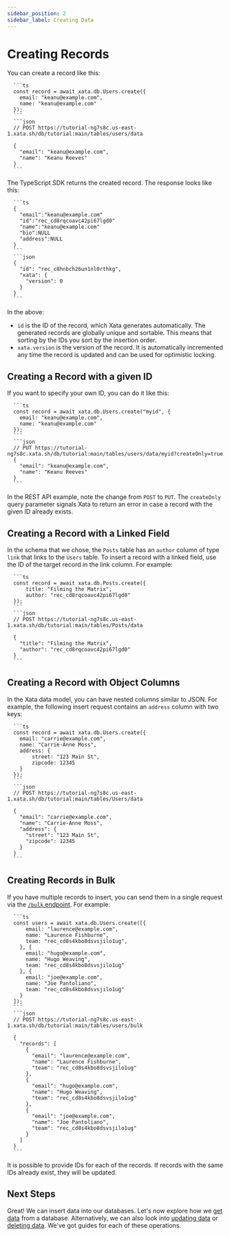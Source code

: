```yaml
---
sidebar_position: 2
sidebar_label: Creating Data
---
```


# Creating Records

You can create a record like this:

````ts|json
  ```ts
  const record = await xata.db.Users.create({
    email: "keanu@example.com",
    name: "keanu@example.com"
  });
  ```
  ```json
  // POST https://tutorial-ng7s8c.us-east-1.xata.sh/db/tutorial:main/tables/users/data

  {
    "email": "keanu@example.com",
    "name": "Keanu Reeves"
  }
  ```
````

The TypeScript SDK returns the created record. The response looks like this:

````ts|json
  ```ts
  {
    "email":"keanu@example.com"
    "id":"rec_cd8rqcoavc42pi67lgd0"
    "name":"keanu@example.com"
    "bio":NULL
    "address":NULL
  }
  ```
  ```json
  {
    "id": "rec_c8hnbch26un1nl0rthkg",
    "xata": {
      "version": 0
    }
  }
  ```
````

In the above:

- `id` is the ID of the record, which Xata generates automatically. The generated records are globally unique and sortable. This means that sorting by the IDs you sort by the insertion order.
- `xata.version` is the version of the record. It is automatically incremented any time the record is updated and can be used for optimistic locking.

## Creating a Record with a given ID

If you want to specify your own ID, you can do it like this:

````ts|json
  ```ts
  const record = await xata.db.Users.create("myid", {
    email: "keanu@example.com",
    name: "keanu@example.com"
  });
  ```
  ```json
  // PUT https://tutorial-ng7s8c.xata.sh/db/tutorial:main/tables/users/data/myid?createOnly=true
  {
    "email": "keanu@example.com",
    "name": "Keanu Reeves"
  }
  ```
````

In the REST API example, note the change from `POST` to `PUT`. The `createOnly` query parameter signals Xata to return an error in case a record with the given ID already exists.

## Creating a Record with a Linked Field

In the schema that we chose, the `Posts` table has an `author` column of type `link` that links to the `Users` table. To insert a record with a linked field, use the ID of the target record in the link column. For example:

````ts|json
  ```ts
  const record = await xata.db.Posts.create({
      title: "Filming the Matrix",
      author: "rec_cd8rqcoavc42pi67lgd0"
  });
  ```
  ```json
  // POST https://tutorial-ng7s8c.us-east-1.xata.sh/db/tutorial:main/tables/Posts/data

  {
    "title": "Filming the Matrix",
    "author": "rec_cd8rqcoavc42pi67lgd0"
  }
  ```
````

## Creating a Record with Object Columns

In the Xata data model, you can have nested columns similar to JSON. For example, the following insert request contains an `address` column with two keys:

````ts|json
  ```ts
  const record = await xata.db.Users.create({
    email: "carrie@example.com",
    name: "Carrie-Anne Moss",
    address: {
        street: "123 Main St",
        zipcode: 12345
    }
  });
  ```
  ```json
  // POST https://tutorial-ng7s8c.us-east-1.xata.sh/db/tutorial:main/tables/Users/data

  {
    "email": "carrie@example.com",
    "name": "Carrie-Anne Moss",
    "address": {
      "street": "123 Main St",
      "zipcode": 12345
    }
  }
  ```
````

## Creating Records in Bulk

If you have multiple records to insert, you can send them in a single request via the [`/bulk` endpoint](/api-reference/db/%7Bdb_branch_name%7D/tables/%7Btable_name%7D/bulk#bulk-insert-records). For example:

````ts|json
  ```ts
  const users = await xata.db.Users.create([{
      email: "laurence@example.com",
      name: "Laurence Fishburne",
      team: "rec_cd8s4kbo8dsvsjilo1ug",
    }, {
      email: "hugo@example.com",
      name: "Hugo Weaving",
      team: "rec_cd8s4kbo8dsvsjilo1ug"
    }, {
      email: "joe@example.com",
      name: "Joe Pantoliano",
      team: "rec_cd8s4kbo8dsvsjilo1ug"
    }
  ]);
  ```
  ```json
  // POST https://tutorial-ng7s8c.us-east-1.xata.sh/db/tutorial:main/tables/users/bulk

  {
    "records": [
      {
        "email": "laurence@example.com",
        "name": "Laurence Fishburne",
        "team": "rec_cd8s4kbo8dsvsjilo1ug"
      },
      {
        "email": "hugo@example.com",
        "name": "Hugo Weaving",
        "team": "rec_cd8s4kbo8dsvsjilo1ug"
      },
      {
        "email": "joe@example.com",
        "name": "Joe Pantoliano",
        "team": "rec_cd8s4kbo8dsvsjilo1ug"
      }
    ]
  }
  ```
````

It is possible to provide IDs for each of the records. If records with the same IDs already exist, they will be updated.

## Next Steps

Great! We can insert data into our databases. Let's now explore how we [get data](/typescript-client/get) from a database. Alternatively, we can also look into [updating data](/typescript-client/update) or [deleting data](/typescript-client/delete). We've got guides for each of these operations.
